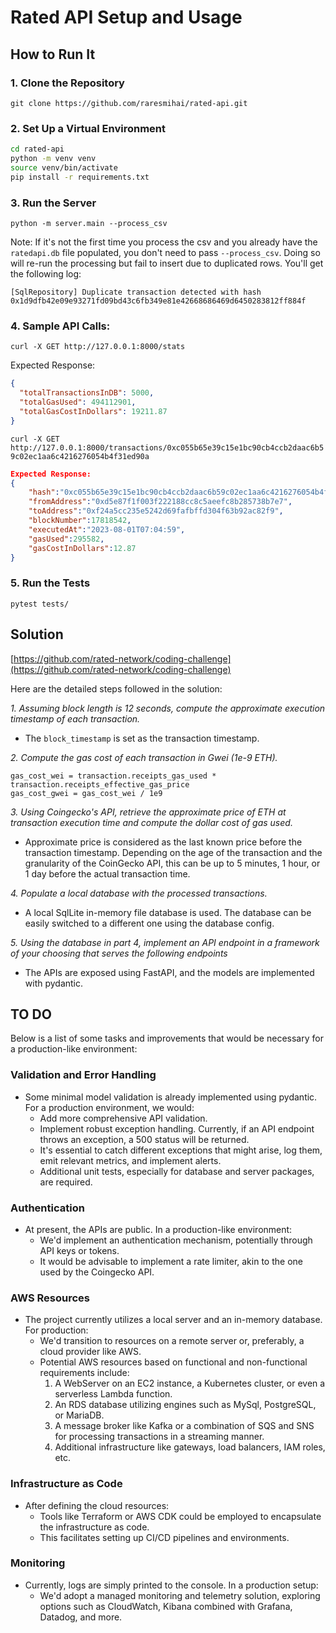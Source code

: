 # Rated API Setup and Usage

## How to Run It

### 1. Clone the Repository

`git clone https://github.com/raresmihai/rated-api.git`  

### 2. Set Up a Virtual Environment
```bash
cd rated-api
python -m venv venv  
source venv/bin/activate
pip install -r requirements.txt
```

### 3. Run the Server
`python -m server.main --process_csv`

Note: If it's not the first time you process the csv and you already have the `ratedapi.db` file populated, you don't need to pass `--process_csv`. 
Doing so will re-run the processing but fail to insert due to duplicated rows. You'll get the following log:

```[SqlRepository] Duplicate transaction detected with hash 0x1d9dfb42e09e93271fd09bd43c6fb349e81e42668686469d6450283812ff884f```

### 4. Sample API Calls:
`curl -X GET http://127.0.0.1:8000/stats`

Expected Response:
```json
{
  "totalTransactionsInDB": 5000,
  "totalGasUsed": 494112901,
  "totalGasCostInDollars": 19211.87
}
```

`curl -X GET http://127.0.0.1:8000/transactions/0xc055b65e39c15e1bc90cb4ccb2daac6b59c02ec1aa6c4216276054b4f31ed90a`

```json
Expected Response:
{
    "hash":"0xc055b65e39c15e1bc90cb4ccb2daac6b59c02ec1aa6c4216276054b4f31ed90a",
    "fromAddress":"0xd5e87f1f003f222188cc8c5aeefc8b285738b7e7",
    "toAddress":"0xf24a5cc235e5242d69fafbffd304f63b92ac82f9",
    "blockNumber":17818542,
    "executedAt":"2023-08-01T07:04:59",
    "gasUsed":295582,
    "gasCostInDollars":12.87
}
```

### 5. Run the Tests
`pytest tests/`

## Solution

[https://github.com/rated-network/coding-challenge](https://github.com/rated-network/coding-challenge)

Here are the detailed steps followed in the solution:

*1. Assuming block length is 12 seconds, compute the approximate execution timestamp of each transaction.*
- The `block_timestamp` is set as the transaction timestamp.

*2. Compute the gas cost of each transaction in Gwei (1e-9 ETH).*
```plaintext
gas_cost_wei = transaction.receipts_gas_used * transaction.receipts_effective_gas_price
gas_cost_gwei = gas_cost_wei / 1e9
```

*3. Using Coingecko's API, retrieve the approximate price of ETH at transaction execution time and compute the dollar cost of gas used.*
- Approximate price is considered as the last known price before the transaction timestamp. Depending on the age of the transaction and the granularity of the CoinGecko API, this can be up to 5 minutes, 1 hour, or 1 day before the actual transaction time.

*4. Populate a local database with the processed transactions.*
- A local SqlLite in-memory file database is used. The database can be easily switched to a different one using the database config.

*5. Using the database in part 4, implement an API endpoint in a framework of your choosing that serves the following endpoints*
- The APIs are exposed using FastAPI, and the models are implemented with pydantic.

## TO DO

Below is a list of some tasks and improvements that would be necessary for a production-like environment:

### Validation and Error Handling

- Some minimal model validation is already implemented using pydantic. For a production environment, we would:
    - Add more comprehensive API validation.
    - Implement robust exception handling. Currently, if an API endpoint throws an exception, a 500 status will be returned.
    - It's essential to catch different exceptions that might arise, log them, emit relevant metrics, and implement alerts.
    - Additional unit tests, especially for database and server packages, are required.

### Authentication

- At present, the APIs are public. In a production-like environment:
    - We'd implement an authentication mechanism, potentially through API keys or tokens.
    - It would be advisable to implement a rate limiter, akin to the one used by the Coingecko API.

### AWS Resources

- The project currently utilizes a local server and an in-memory database. For production:
    - We'd transition to resources on a remote server or, preferably, a cloud provider like AWS.
    - Potential AWS resources based on functional and non-functional requirements include:
        1. A WebServer on an EC2 instance, a Kubernetes cluster, or even a serverless Lambda function.
        2. An RDS database utilizing engines such as MySql, PostgreSQL, or MariaDB.
        3. A message broker like Kafka or a combination of SQS and SNS for processing transactions in a streaming manner.
        4. Additional infrastructure like gateways, load balancers, IAM roles, etc.

### Infrastructure as Code

- After defining the cloud resources:
    - Tools like Terraform or AWS CDK could be employed to encapsulate the infrastructure as code.
    - This facilitates setting up CI/CD pipelines and environments.

### Monitoring

- Currently, logs are simply printed to the console. In a production setup:
    - We'd adopt a managed monitoring and telemetry solution, exploring options such as CloudWatch, Kibana combined with Grafana, Datadog, and more.
